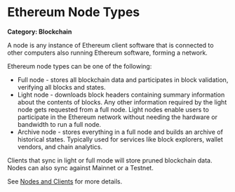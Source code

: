 # Ethereum Node Types

__Category: Blockchain__

A node is any instance of Ethereum client software that is connected to other computers also running Ethereum software, forming a network. 

Ethereum node types can be one of the following:

* Full node - stores all blockchain data and participates in block validation, verifying all blocks and states.
* Light node - downloads block headers containing summary information about the contents of blocks. Any other information required by the light node gets requested from a full node. Light nodes enable users to participate in the Ethereum network without needing the hardware or bandwidth to run a full node.
* Archive node - stores everything in a full node and builds an archive of historical states. Typically used for services like block explorers, wallet vendors, and chain analytics.

Clients that sync in light or full mode will store pruned blockchain data. Nodes can also sync against Mainnet or a Testnet.

See [Nodes and Clients](https://ethereum.org/en/developers/docs/nodes-and-clients/) for more details.
